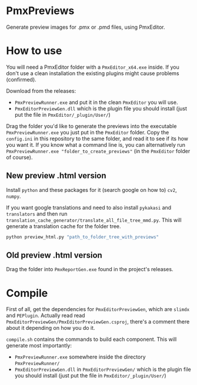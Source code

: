 
# PmxPreviews

Generate preview images for .pmx or .pmd files, using PmxEditor.

# How to use

You will need a PmxEditor folder with a `PmxEditor_x64.exe` inside. If you don't use a clean installation the existing plugins might cause problems (confirmed).

Download from the releases:

* `PmxPreviewRunner.exe` and put it in the clean `PmxEditor` you will use.
* `PmxEditorPreviewGen.dll` which is the plugin file you should install (just put the file in `PmxEditor/_plugin/User/`)

Drag the folder you'd like to generate the previews into the executable `PmxPreviewRunner.exe` you just put in the `PmxEditor` folder. Copy the `config.ini` in this repository to the same folder, and read it to see if its how you want it. If you know what a command line is, you can alternatively run `PmxPreviewRunner.exe "folder_to_create_previews"` (in the `PmxEditor` folder of course).

## New preview .html version

Install `python` and these packages for it (search google on how to) `cv2`, `numpy`.

If you want google translations and need to also install `pykakasi` and `translators` and then run `translation_cache_generator/translate_all_file_tree_mmd.py`. This will generate a translation cache for the folder tree.

```bash
python preview_html.py "path_to_folder_tree_with_previews"
```


## Old preview .html version

Drag the folder into `PmxReportGen.exe` found in the project's releases.

# Compile

First of all, get the dependencies for `PmxEditorPreviewGen`, which are `slimdx` and `PEPlugin`. Actually read read `PmxEditorPreviewGen/PmxEditorPreviewGen.csproj`, there's a comment there about it depending on how you do it.

`compile.sh` contains the commands to build each component. This will generate most importantly:

* `PmxPreviewRunner.exe` somewhere inside the directory `PmxPreviewRunner/`
* `PmxEditorPreviewGen.dll` in `PmxEditorPreviewGen/`  which is the plugin file you should install (just put the file in `PmxEditor/_plugin/User/`)

